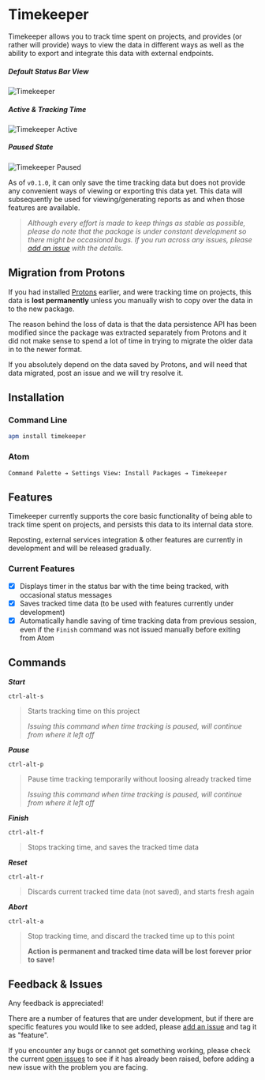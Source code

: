 # Timekeeper

Timekeeper allows you to track time spent on projects, and provides (or rather will provide) ways to view the data in different ways as well as the ability to export and integrate this data with external endpoints.

##### Default Status Bar View

![Timekeeper](https://github.com/skulled/timekeeper/raw/master/docs/assets/images/timekeeper-status-bar-view.png)

##### Active & Tracking Time

![Timekeeper Active](https://github.com/skulled/timekeeper/raw/master/docs/assets/images/timekeeper-status-bar-view-active.png)

##### Paused State

![Timekeeper Paused](https://github.com/skulled/timekeeper/raw/master/docs/assets/images/timekeeper-status-bar-view-paused.png)

As of `v0.1.0`, it can only save the time tracking data but does not provide any convenient ways of viewing or exporting this data yet. This data will subsequently be used for viewing/generating reports as and when those features are available.

> _Although every effort is made to keep things as stable as possible, please do note that the package is under constant development so there might be occasional bugs. If you run across any issues, please [add an issue](https://github.com/skulled/timekeeper/issues/new) with the details._

## Migration from Protons

If you had installed [Protons](https://atom.io/packages/protons) earlier, and were tracking time on projects, this data is **lost permanently** unless you manually wish to copy over the data in to the new package.

The reason behind the loss of data is that the data persistence API has been modified since the package was extracted separately from Protons and it did not make sense to spend a lot of time in trying to migrate the older data in to the newer format.

If you absolutely depend on the data saved by Protons, and will need that data migrated, post an issue and we will try resolve it.

## Installation

### Command Line

```bash
apm install timekeeper
```

### Atom

```
Command Palette ➔ Settings View: Install Packages ➔ Timekeeper
```

## Features

Timekeeper currently supports the core basic functionality of being able to track time spent on projects, and persists this data to its internal data store.

Reposting, external services integration & other features are currently in development and will be released gradually.

### Current Features

- [x] Displays timer in the status bar with the time being tracked, with occasional status messages
- [x] Saves tracked time data (to be used with features currently under development)
- [x] Automatically handle saving of time tracking data from previous session, even if the `Finish` command was not issued manually before exiting from Atom

## Commands

**_Start_**

```
ctrl-alt-s
```

> Starts tracking time on this project
>
> _Issuing this command when time tracking is paused, will continue from where it left off_

**_Pause_**

```
ctrl-alt-p
```

> Pause time tracking temporarily without loosing already tracked time
>
> _Issuing this command when time tracking is paused, will continue from where it left off_

**_Finish_**

```
ctrl-alt-f
```

> Stops tracking time, and saves the tracked time data

**_Reset_**

```
ctrl-alt-r
```

> Discards current tracked time data (not saved), and starts fresh again

**_Abort_**

```
ctrl-alt-a
```

> Stop tracking time, and discard the tracked time up to this point
>
> **Action is permanent and tracked time data will be lost forever prior to save!**

## Feedback & Issues

Any feedback is appreciated!

There are a number of features that are under development, but if there are specific features you would like to see added, please [add an issue](https://github.com/skulled/timekeeper/issues/new) and tag it as "feature".

If you encounter any bugs or cannot get something working, please check the current [open issues](https://github.com/skulled/timekeeper/issues) to see if it has already been raised, before adding a new issue with the problem you are facing.